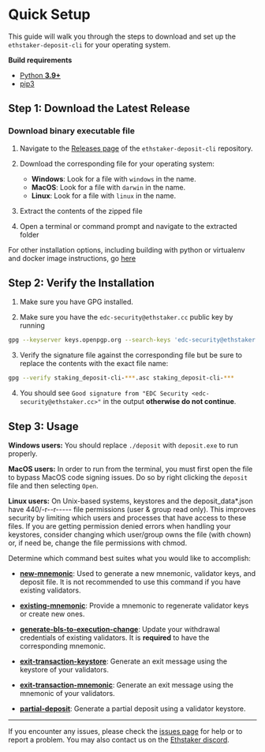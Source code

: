# Quick Setup

This guide will walk you through the steps to download and set up the `ethstaker-deposit-cli` for your operating system.

**Build requirements**

- [Python **3.9+**](https://www.python.org/about/gettingstarted/)
- [pip3](https://pip.pypa.io/en/stable/installing/)

## Step 1: Download the Latest Release

### Download binary executable file

1. Navigate to the [Releases page](https://github.com/eth-educators/ethstaker-deposit-cli/releases) of the `ethstaker-deposit-cli` repository.

2. Download the corresponding file for your operating system:
    - **Windows**: Look for a file with `windows` in the name.
    - **MacOS**: Look for a file with `darwin` in the name.
    - **Linux**: Look for a file with `linux` in the name.

3. Extract the contents of the zipped file

4. Open a terminal or command prompt and navigate to the extracted folder

For other installation options, including building with python or virtualenv and docker image instructions, go [here](other_install_options.md)


## Step 2: Verify the Installation

1. Make sure you have GPG installed.

2. Make sure you have the `edc-security@ethstaker.cc` public key by running
```sh
gpg --keyserver keys.openpgp.org --search-keys 'edc-security@ethstaker.cc'
```

3. Verify the signature file against the corresponding file but be sure to replace the contents with the exact file name:
```sh
gpg --verify staking_deposit-cli-***.asc staking_deposit-cli-***
```

4. You should see `Good signature from "EDC Security <edc-security@ethstaker.cc>"` in the output **otherwise do not continue**.

## Step 3: Usage

**Windows users:** You should replace `./deposit` with `deposit.exe` to run properly.

**MacOS users:** In order to run from the terminal, you must first open the file to bypass MacOS code signing issues. Do so by right clicking the `deposit` file and then selecting `Open`.

**Linux users:** On Unix-based systems, keystores and the deposit_data*.json have 440/-r--r----- file permissions (user & group read only). This improves security by limiting which users and processes that have access to these files. If you are getting permission denied errors when handling your keystores, consider changing which user/group owns the file (with chown) or, if need be, change the file permissions with chmod.

Determine which command best suites what you would like to accomplish:

- **[new-mnemonic](new_mnemonic.md)**: Used to generate a new mnemonic, validator keys, and deposit file. It is not recommended to use this command if you have existing validators.

- **[existing-mnemonic](existing_mnemonic.md)**: Provide a mnemonic to regenerate validator keys or create new ones.

- **[generate-bls-to-execution-change](generate_bls_to_execution_change.md)**: Update your withdrawal credentials of existing validators. It is **required** to have the corresponding mnemonic.

- **[exit-transaction-keystore](exit_transaction_keystore.md)**: Generate an exit message using the keystore of your validators.

- **[exit-transaction-mnemonic](exit_transaction_mnemonic.md)**: Generate an exit message using the mnemonic of your validators.

- **[partial-deposit](partial_deposit.md)**: Generate a partial deposit using a validator keystore.

---

If you encounter any issues, please check the [issues page](https://github.com/eth-educators/ethstaker-deposit-cli/issues) for help or to report a problem. You may also contact us on the [Ethstaker discord](https://dsc.gg/ethstaker).
